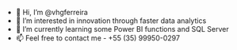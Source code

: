 - 👋 Hi, I’m @vhgferreira
- 👀 I’m interested in innovation through faster data analytics
- 🌱 I’m currently learning some Power BI functions and SQL Server
- 📫 Feel free to contact me - +55 (35) 99950-0297

